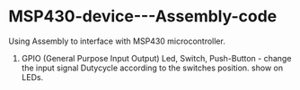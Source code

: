 # MSP430-device---Assembly-code
Using Assembly to interface with MSP430 microcontroller. 
1. GPIO (General Purpose Input Output) Led, Switch, Push-Button - change the input signal Dutycycle according to the switches position. show on LEDs.
